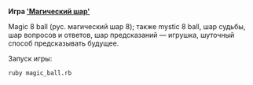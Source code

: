 **Игра <a href=
"https://ru.wikipedia.org/wiki/Magic_8_ball" rel="nofollow"> 
'Магический шар'**</a>

Magic 8 ball (рус. магический шар 8); 
также mystic 8 ball, шар судьбы,
шар вопросов и ответов,
шар предсказаний — игрушка,
шуточный способ предсказывать будущее.

Запуск игры:

``` 
ruby magic_ball.rb

```
